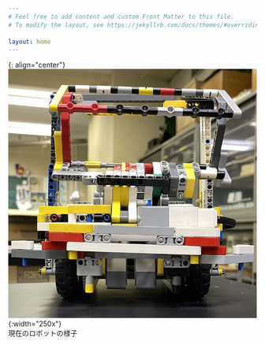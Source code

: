 ```yaml
---
# Feel free to add content and custom Front Matter to this file.
# To modify the layout, see https://jekyllrb.com/docs/themes/#overriding-theme-defaults

layout: home
---
```

{: align="center"}
![robot](/assets/images/robot.jpg){:width="250x"}<br>
現在のロボットの様子